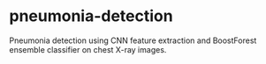 # pneumonia-detection
Pneumonia detection using CNN feature extraction and BoostForest ensemble classifier on chest X-ray images.
